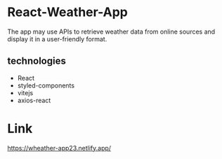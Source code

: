 # React-Weather-App
The app may use APIs to retrieve weather data from online sources and display it in a user-friendly format. 

## technologies
- React
- styled-components
- vitejs 
- axios-react

# Link
https://wheather-app23.netlify.app/
